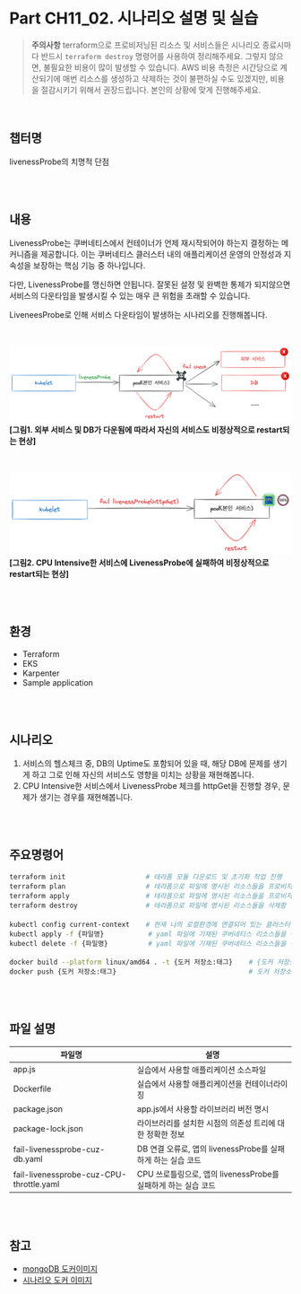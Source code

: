 # Part CH11_02. 시나리오 설명 및 실습
> **주의사항**
terraform으로 프로비저닝된 리소스 및 서비스들은 시나리오 종료시마다 반드시 `terraform destroy` 명령어를 사용하여 정리해주세요. 그렇지 않으면, 불필요한 비용이 많이 발생할 수 있습니다. AWS 비용 측정은 시간당으로 계산되기에 매번 리소스를 생성하고 삭제하는 것이 불편하실 수도 있겠지만, 비용을 절감시키기 위해서 권장드립니다. 본인의 상황에 맞게 진행해주세요.

<br>

## 챕터명

livenessProbe의 치명적 단점

<br><br>

## 내용

LivenessProbe는 쿠버네티스에서 컨테이너가 언제 재시작되어야 하는지 결정하는 메커니즘을 제공합니다. 이는 쿠버네티스 클러스터 내의 애플리케이션 운영의 안정성과 지속성을 보장하는 핵심 기능 중 하나입니다.

다만, LivenessProbe를 맹신하면 안됩니다. 잘못된 설정 및 완벽한 통제가 되지않으면 서비스의 다운타임을 발생시킬 수 있는 매우 큰 위험을 초래할 수 있습니다.

LiveneesProbe로 인해 서비스 다운타임이 발생하는 시나리오를 진행해봅니다.

<br>

![fail_livenessprobe01](../../images/10-senario01.png)
**[그림1. 외부 서비스 및 DB가 다운됨에 따라서 자신의 서비스도 비정상적으로 restart되는 현상]**

<br>

![fail_livenessprobe02](../../images/10-senario02.png)
**[그림2. CPU Intensive한 서비스에 LivenessProbe에 실패하여 비정상적으로 restart되는 현상]**

<br><br>

## 환경

- Terraform
- EKS
- Karpenter
- Sample application

<br><br>

## 시나리오

1. 서비스의 헬스체크 중, DB의 Uptime도 포함되어 있을 때, 해당 DB에 문제를 생기게 하고 그로 인해 자신의 서비스도 영향을 미치는 상황을 재현해봅니다.
2. CPU Intensive한 서비스에서 LivenessProbe 체크를 httpGet을 진행할 경우, 문제가 생기는 경우를 재현해봅니다.

<br><br>

## 주요명령어

```bash
terraform init                    # 테라폼 모듈 다운로드 및 초기화 작업 진행
terraform plan                    # 테라폼으로 파일에 명시된 리소스들을 프로비저닝 하기 전 확인단계
terraform apply                   # 테라폼으로 파일에 명시된 리소스들을 프로비저닝
terraform destroy                 # 테라폼으로 파일에 명시된 리소스들을 삭제함

kubectl config current-context    # 현재 나의 로컬환경에 연결되어 있는 클러스터 확인
kubectl apply -f {파일명}           # yaml 파일에 기재된 쿠버네티스 리소스들을 생성
kubectl delete -f {파일명}          # yaml 파일에 기재된 쿠버네티스 리소스들을 삭제제외

docker build --platform linux/amd64 . -t {도커 저장소:태그}    # {도커 저장소:태그}이름을 가진 이미지를 현재 경로의 Dockerfile을 기준으로 만듬
docker push {도커 저장소:태그}                                 # 도커 저장소에 이미지를 업로드
```

<br><br>

## 파일 설명
|파일명|설명|
|---|---|
|app.js|실습에서 사용할 애플리케이션 소스파일|
|Dockerfile|실습에서 사용할 애플리케이션을 컨테이너라이징|
|package.json|app.js에서 사용할 라이브러리 버전 명시|
|package-lock.json|라이브러리를 설치한 시점의 의존성 트리에 대한 정확한 정보|
|fail-livenessprobe-cuz-db.yaml|DB 연결 오류로, 앱의 livenessProbe를 실패하게 하는 실습 코드|
|fail-livenessprobe-cuz-CPU-throttle.yaml|CPU 쓰로틀링으로, 앱의 livenessProbe를 실패하게 하는 실습 코드|

<br><br>

## 참고
- [mongoDB 도커이미지](https://hub.docker.com/_/mongo)
- [시나리오 도커 이미지](https://hub.docker.com/repository/docker/hulkong/fastcampus-devops-practice-examples-100/general)